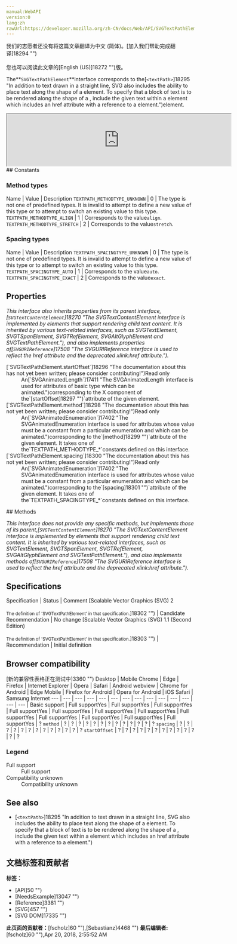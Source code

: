 ```yaml
---
manual:WebAPI
version:0
lang:zh
rawUrl:https://developer.mozilla.org/zh-CN/docs/Web/API/SVGTextPathElement
---
```




<bdi>我们的志愿者还没有将这篇文章翻译为<bdi>中文 (简体)</bdi>。[加入我们帮助完成翻译]18294 "")<br></br>您也可以阅读此文章的[English (US)]18272 "")版。</bdi>






The**`SVGTextPathElement`**interface corresponds to the[`<textPath>`]18295 "In addition to text drawn in a straight line, SVG also includes the ability to place text along the shape of a <path> element. To specify that a block of text is to be rendered along the shape of a <path>, include the given text within a <textPath> element which includes an href attribute with a reference to a <path> element.")element.

<iframe src='https://mdn.mozillademos.org/en-US/docs/Web/API/SVGTextPathElement$samples/inheritance_diagram?revision=1375657' width='600' height='140'></iframe>
## Constants<a name="Constants"></a>

### Method types<a name="Method_types"></a>
Name | Value | Description 
`TEXTPATH_METHODTYPE_UNKNOWN` | 0 | The type is not one of predefined types. It is invalid to attempt to define a new value of this type or to attempt to switch an existing value to this type. 
`TEXTPATH_METHODTYPE_ALIGN` | 1 | Corresponds to the value`align`. 
`TEXTPATH_METHODTYPE_STRETCH` | 2 | Corresponds to the value`stretch`. 


### Spacing types<a name="Spacing_types"></a>
Name | Value | Description 
`TEXTPATH_SPACINGTYPE_UNKNOWN` | 0 | The type is not one of predefined types. It is invalid to attempt to define a new value of this type or to attempt to switch an existing value to this type. 
`TEXTPATH_SPACINGTYPE_AUTO` | 1 | Corresponds to the value`auto`. 
`TEXTPATH_SPACINGTYPE_EXACT` | 2 | Corresponds to the value`exact`. 


## Properties<a name="Properties"></a>


<em>This interface also inherits properties from its parent interface,[`SVGTextContentElement`]18270 "The SVGTextContentElement interface is implemented by elements that support rendering child text content. It is inherited by various text-related interfaces, such as SVGTextElement, SVGTSpanElement, SVGTRefElement, SVGAltGlyphElement and SVGTextPathElement."), and also implements properties of[`SVGURIReference`]17508 "The SVGURIReference interface is used to reflect the href attribute and the deprecated xlink:href attribute.").</em>

<dl><dt id=''>[`SVGTextPathElement.startOffset`]18296 "The documentation about this has not yet been written; please consider contributing!")Read only</dt><dd>An[`SVGAnimatedLength`]17411 "The SVGAnimatedLength interface is used for attributes of basic type <length> which can be animated.")corresponding to the X component of the`[startOffset]18297 "")`attribute of the given element.</dd><dt id=''>[`SVGTextPathElement.method`]18298 "The documentation about this has not yet been written; please consider contributing!")Read only</dt><dd>An[`SVGAnimatedEnumeration`]17402 "The SVGAnimatedEnumeration interface is used for attributes whose value must be a constant from a particular enumeration and which can be animated.")corresponding to the`[method]18299 "")`attribute of the given element. It takes one of the`TEXTPATH_METHODTYPE_*`constants defined on this interface.</dd><dt id=''>[`SVGTextPathElement.spacing`]18300 "The documentation about this has not yet been written; please consider contributing!")Read only</dt><dd>An[`SVGAnimatedEnumeration`]17402 "The SVGAnimatedEnumeration interface is used for attributes whose value must be a constant from a particular enumeration and which can be animated.")corresponding to the`[spacing]18301 "")`attribute of the given element. It takes one of the`TEXTPATH_SPACINGTYPE_*`constants defined on this interface.</dd></dl>
## Methods<a name="Methods"></a>


<em>This interface does not provide any specific methods, but implements those of its parent,[`SVGTextContentElement`]18270 "The SVGTextContentElement interface is implemented by elements that support rendering child text content. It is inherited by various text-related interfaces, such as SVGTextElement, SVGTSpanElement, SVGTRefElement, SVGAltGlyphElement and SVGTextPathElement."), and also implements methods of[`SVGURIReference`]17508 "The SVGURIReference interface is used to reflect the href attribute and the deprecated xlink:href attribute.").</em>


## Specifications<a name="Specifications"></a>
Specification | Status | Comment 
[Scalable Vector Graphics (SVG) 2<br></br><small>The definition of &#39;SVGTextPathElement&#39; in that specification.</small>]18302 "") | Candidate Recommendation | No change 
[Scalable Vector Graphics (SVG) 1.1 (Second Edition)<br></br><small>The definition of &#39;SVGTextPathElement&#39; in that specification.</small>]18303 "") | Recommendation | Initial definition 


## Browser compatibility<a name="Browser_compatibility"></a>
[新的兼容性表格正在测试中<i></i>]3360 "")
<abbr>Desktop<i></i></abbr> | <abbr>Mobile<i></i></abbr> 
<abbr>Chrome<i></i></abbr> | <abbr>Edge<i></i></abbr> | <abbr>Firefox<i></i></abbr> | <abbr>Internet Explorer<i></i></abbr> | <abbr>Opera<i></i></abbr> | <abbr>Safari<i></i></abbr> | <abbr>Android webview<i></i></abbr> | <abbr>Chrome for Android<i></i></abbr> | <abbr>Edge Mobile<i></i></abbr> | <abbr>Firefox for Android<i></i></abbr> | <abbr>Opera for Android<i></i></abbr> | <abbr>iOS Safari<i></i></abbr> | <abbr>Samsung Internet<i></i></abbr> 
 ---  |  ---  |  ---  |  ---  |  ---  |  ---  |  ---  |  ---  |  ---  |  ---  |  ---  |  ---  |  ---  |  ---  | 
Basic support | <abbr>Full support</abbr>Yes | <abbr>Full support</abbr>Yes | <abbr>Full support</abbr>Yes | <abbr>Full support</abbr>Yes | <abbr>Full support</abbr>Yes | <abbr>Full support</abbr>Yes | <abbr>Full support</abbr>Yes | <abbr>Full support</abbr>Yes | <abbr>Full support</abbr>Yes | <abbr>Full support</abbr>Yes | <abbr>Full support</abbr>Yes | <abbr>Full support</abbr>Yes | <abbr>?</abbr> 
`method` | <abbr>?</abbr> | <abbr>?</abbr> | <abbr>?</abbr> | <abbr>?</abbr> | <abbr>?</abbr> | <abbr>?</abbr> | <abbr>?</abbr> | <abbr>?</abbr> | <abbr>?</abbr> | <abbr>?</abbr> | <abbr>?</abbr> | <abbr>?</abbr> | <abbr>?</abbr> 
`spacing` | <abbr>?</abbr> | <abbr>?</abbr> | <abbr>?</abbr> | <abbr>?</abbr> | <abbr>?</abbr> | <abbr>?</abbr> | <abbr>?</abbr> | <abbr>?</abbr> | <abbr>?</abbr> | <abbr>?</abbr> | <abbr>?</abbr> | <abbr>?</abbr> | <abbr>?</abbr> 
`startOffset` | <abbr>?</abbr> | <abbr>?</abbr> | <abbr>?</abbr> | <abbr>?</abbr> | <abbr>?</abbr> | <abbr>?</abbr> | <abbr>?</abbr> | <abbr>?</abbr> | <abbr>?</abbr> | <abbr>?</abbr> | <abbr>?</abbr> | <abbr>?</abbr> | <abbr>?</abbr> 


### Legend<a name="Legend"></a>
<dl><dt id=''><abbr>Full support</abbr></dt><dd>Full support</dd><dt id=''><abbr>Compatibility unknown</abbr></dt><dd>Compatibility unknown</dd></dl>

## See also<a name="See_also"></a>

* [`<textPath>`]18295 "In addition to text drawn in a straight line, SVG also includes the ability to place text along the shape of a <path> element. To specify that a block of text is to be rendered along the shape of a <path>, include the given text within a <textPath> element which includes an href attribute with a reference to a <path> element.")



## 文档标签和贡献者
**标签：**
* [API]50 "")
* [NeedsExample]13047 "")
* [Reference]3381 "")
* [SVG]457 "")
* [SVG DOM]17335 "")

**此页面的贡献者：**[fscholz]60 ""),[Sebastianz]4468 "")
**最后编辑者:**[fscholz]60 ""),<time>Apr 20, 2018, 2:55:52 AM</time>


